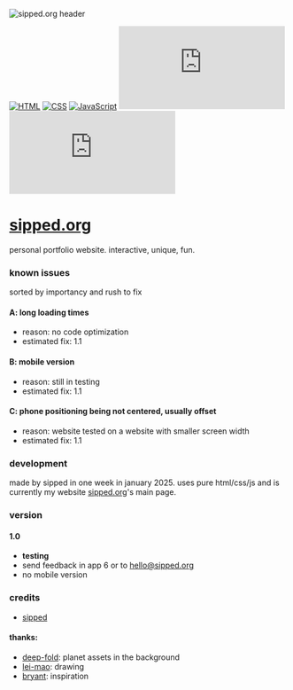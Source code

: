 ![sipped.org header](https://sipped.org/public/home/assets/github/header.png)

[![HTML](https://img.shields.io/badge/HTML-%23E34F26.svg?logo=html5&logoColor=white)](#)
[![CSS](https://img.shields.io/badge/CSS-1572B6?logo=css3&logoColor=fff)](#)
[![JavaScript](https://img.shields.io/badge/JavaScript-F7DF1E?logo=javascript&logoColor=000)](#)
[![GitHub created at](https://img.shields.io/github/created-at/sippedaway/sipped.org
)](#)
[![GitHub last commit](https://img.shields.io/github/last-commit/sippedaway/sipped.org
)](#)

# [sipped.org](https://sipped.org)
personal portfolio website. interactive, unique, fun.

### known issues
sorted by importancy and rush to fix

#### A: long loading times
- reason: no code optimization
- estimated fix: 1.1
#### B: mobile version
- reason: still in testing
- estimated fix: 1.1
#### C: phone positioning being not centered, usually offset
- reason: website tested on a website with smaller screen width
- estimated fix: 1.1

### development
made by sipped in one week in january 2025. uses pure html/css/js and is currently my website [sipped.org](https://sipped.org/)'s main page.

### version
#### 1.0
- **testing**
- send feedback in app 6 or to hello@sipped.org
- no mobile version

### credits
- [sipped](https://github.com/sippedaway)
#### thanks:
- [deep-fold](deep-fold.itch.io/pixel-planet-generator): planet assets in the background
- [lei-mao](https://leimao.github.io/blog/HTML-Canvas-Mouse-Touch-Drawing/): drawing
- [bryant](https://bryantcodes.art): inspiration
